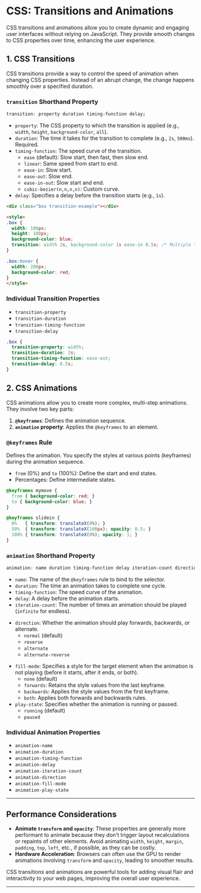 # CSS: Transitions and Animations

CSS transitions and animations allow you to create dynamic and engaging user interfaces without relying on JavaScript. They provide smooth changes to CSS properties over time, enhancing the user experience.

## 1. CSS Transitions

CSS transitions provide a way to control the speed of animation when changing CSS properties. Instead of an abrupt change, the change happens smoothly over a specified duration.

### `transition` Shorthand Property

```css
transition: property duration timing-function delay;
```

*   `property`: The CSS property to which the transition is applied (e.g., `width`, `height`, `background-color`, `all`).
*   `duration`: The time it takes for the transition to complete (e.g., `2s`, `500ms`). Required.
*   `timing-function`: The speed curve of the transition.
    *   `ease` (default): Slow start, then fast, then slow end.
    *   `linear`: Same speed from start to end.
    *   `ease-in`: Slow start.
    *   `ease-out`: Slow end.
    *   `ease-in-out`: Slow start and end.
    *   `cubic-bezier(n,n,n,n)`: Custom curve.
*   `delay`: Specifies a delay before the transition starts (e.g., `1s`).

```html
<div class="box transition-example"></div>

<style>
.box {
  width: 100px;
  height: 100px;
  background-color: blue;
  transition: width 2s, background-color 1s ease-in 0.5s; /* Multiple transitions */
}

.box:hover {
  width: 200px;
  background-color: red;
}
</style>
```

### Individual Transition Properties

*   `transition-property`
*   `transition-duration`
*   `transition-timing-function`
*   `transition-delay`

```css
.box {
  transition-property: width;
  transition-duration: 2s;
  transition-timing-function: ease-out;
  transition-delay: 0.5s;
}
```

## 2. CSS Animations

CSS animations allow you to create more complex, multi-step animations. They involve two key parts:

1.  **`@keyframes`**: Defines the animation sequence.
2.  **`animation` property**: Applies the `@keyframes` to an element.

### `@keyframes` Rule

Defines the animation. You specify the styles at various points (keyframes) during the animation sequence.

*   `from` (0%) and `to` (100%): Define the start and end states.
*   Percentages: Define intermediate states.

```css
@keyframes mymove {
  from { background-color: red; }
  to { background-color: blue; }
}

@keyframes slidein {
  0%   { transform: translateX(0%); }
  50%  { transform: translateX(100px); opacity: 0.5; }
  100% { transform: translateX(0%); opacity: 1; }
}
```

### `animation` Shorthand Property

```css
animation: name duration timing-function delay iteration-count direction fill-mode play-state;
```

*   `name`: The name of the `@keyframes` rule to bind to the selector.
*   `duration`: The time an animation takes to complete one cycle.
*   `timing-function`: The speed curve of the animation.
*   `delay`: A delay before the animation starts.
*   `iteration-count`: The number of times an animation should be played (`infinite` for endless).
- `direction`: Whether the animation should play forwards, backwards, or alternate.
    *   `normal` (default)
    *   `reverse`
    *   `alternate`
    *   `alternate-reverse`
*   `fill-mode`: Specifies a style for the target element when the animation is not playing (before it starts, after it ends, or both).
    *   `none` (default)
    *   `forwards`: Retains the style values from the last keyframe.
    *   `backwards`: Applies the style values from the first keyframe.
    *   `both`: Applies both forwards and backwards rules.
*   `play-state`: Specifies whether the animation is running or paused.
    *   `running` (default)
    *   `paused`

### Individual Animation Properties

*   `animation-name`
*   `animation-duration`
*   `animation-timing-function`
*   `animation-delay`
*   `animation-iteration-count`
*   `animation-direction`
*   `animation-fill-mode`
*   `animation-play-state`

---
## Performance Considerations

*   **Animate `transform` and `opacity`**: These properties are generally more performant to animate because they don't trigger layout recalculations or repaints of other elements. Avoid animating `width`, `height`, `margin`, `padding`, `top`, `left`, etc., if possible, as they can be costly.
*   **Hardware Acceleration**: Browsers can often use the GPU to render animations involving `transform` and `opacity`, leading to smoother results.

CSS transitions and animations are powerful tools for adding visual flair and interactivity to your web pages, improving the overall user experience.

---
